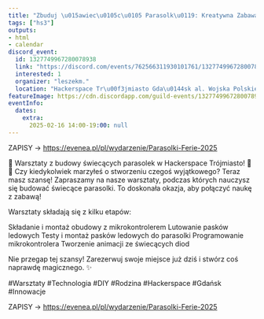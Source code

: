 ```yaml
---
title: "Zbuduj \u015awiec\u0105c\u0105 Parasolk\u0119: Kreatywna Zabawa z Technik\u0105 i Sztuk\u0105"
tags: ["hs3"]
outputs:
- html
- calendar
discord_event:
  id: 1327749967280078938
  link: "https://discord.com/events/762566311930101761/1327749967280078938"
  interested: 1
  organizer: "leszekm."
  location: "Hackerspace Tr\u00f3jmiasto Gda\u0144sk al. Wojska Polskiego 41"
featureImage: https://cdn.discordapp.com/guild-events/1327749967280078938/72f4b7acff1ab0325cbf205b642762a1.png?size=1024
eventInfo:
  dates:
    extra:
      2025-02-16 14:00-19:00: null
---
```

ZAPISY -> https://evenea.pl/pl/wydarzenie/Parasolki-Ferie-2025

🚀 Warsztaty z budowy świecących parasolek w Hackerspace Trójmiasto! 🌂💡
Czy kiedykolwiek marzyłeś o stworzeniu czegoś wyjątkowego? Teraz masz szansę! Zapraszamy na nasze warsztaty, podczas których nauczysz się budować świecące parasolki. To doskonała okazja, aby połączyć naukę z zabawą!


Warsztaty składają się z kilku etapów:

Składanie i montaż obudowy z mikrokontrolerem
Lutowanie pasków ledowych
Testy i montaż pasków ledowych do parasolki
Programowanie mikrokontrolera
Tworzenie animacji ze świecących diod


Nie przegap tej szansy! Zarezerwuj swoje miejsce już dziś i stwórz coś naprawdę magicznego. ✨

#Warsztaty #Technologia #DIY #Rodzina #Hackerspace #Gdańsk #Innowacje

ZAPISY -> https://evenea.pl/pl/wydarzenie/Parasolki-Ferie-2025
